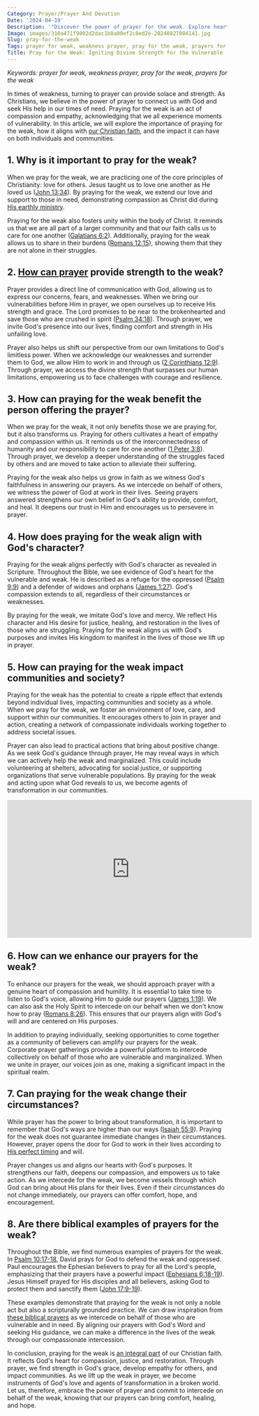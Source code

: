 ```yaml
---
Category: Prayer/Prayer And Devotion
Date: '2024-04-19'
Description: '"Discover the power of prayer for the weak. Explore heartfelt prayers and find solace in seeking divine intervention for those facing physical, emotional, or spiritual weakness. Pray for strength, healing, and guidance for the vulnerable."'
Image: images/310a471f9002d2dac1b0a00ef2c8ed2e-20240827004141.jpg
Slug: pray-for-the-weak
Tags: prayer for weak, weakness prayer, pray for the weak, prayers for the weak
Title: Pray for the Weak: Igniting Divine Strength for the Vulnerable
---
```


*Keywords: prayer for weak, weakness prayer, pray for the weak, prayers for the weak*

In times of weakness, turning to prayer can provide solace and strength. As Christians, we believe in the power of prayer to connect us with God and seek His help in our times of need. Praying for the weak is an act of compassion and empathy, acknowledging that we all experience moments of vulnerability. In this article, we will explore the importance of praying for the weak, how it aligns with [our Christian faith](/modesty-and-dress), and the impact it can have on both individuals and communities.

## **1. Why is it important to pray for the weak?**

When we pray for the weak, we are practicing one of the core principles of Christianity: love for others. Jesus taught us to love one another as He loved us ([John 13:34](https://www.bibleref.com/John/13/John-13-34.html)). By praying for the weak, we extend our love and support to those in need, demonstrating compassion as Christ did during [His earthly ministry](/exploring-the-sacred-sites-of-bethany-and-jerusalem-a-christian-pilgrimage-guide).

Praying for the weak also fosters unity within the body of Christ. It reminds us that we are all part of a larger community and that our faith calls us to care for one another ([Galatians 6:2](https://www.bibleref.com/Galatians/6/Galatians-6-2.html)). Additionally, praying for the weak allows us to share in their burdens ([Romans 12:15](https://www.bibleref.com/Romans/12/Romans-12-15.html)), showing them that they are not alone in their struggles.

## **2. [How can prayer](/prayer-of-hopelessness) provide strength to the weak?**

Prayer provides a direct line of communication with God, allowing us to express our concerns, fears, and weaknesses. When we bring our vulnerabilities before Him in prayer, we open ourselves up to receive His strength and grace. The Lord promises to be near to the brokenhearted and save those who are crushed in spirit ([Psalm 34:18](https://www.bibleref.com/Psalm/34/Psalm-34-18.html)). Through prayer, we invite God's presence into our lives, finding comfort and strength in His unfailing love.

Prayer also helps us shift our perspective from our own limitations to God's limitless power. When we acknowledge our weaknesses and surrender them to God, we allow Him to work in and through us ([2 Corinthians 12:9](https://www.bibleref.com/2-Corinthians/12/2-Corinthians-12-9.html)). Through prayer, we access the divine strength that surpasses our human limitations, empowering us to face challenges with courage and resilience.

## **3. How can praying for the weak benefit the person offering the prayer?**

When we pray for the weak, it not only benefits those we are praying for, but it also transforms us. Praying for others cultivates a heart of empathy and compassion within us. It reminds us of the interconnectedness of humanity and our responsibility to care for one another ([1 Peter 3:8](https://www.bibleref.com/1-Peter/3/1-Peter-3-8.html)). Through prayer, we develop a deeper understanding of the struggles faced by others and are moved to take action to alleviate their suffering.

Praying for the weak also helps us grow in faith as we witness God's faithfulness in answering our prayers. As we intercede on behalf of others, we witness the power of God at work in their lives. Seeing prayers answered strengthens our own belief in God's ability to provide, comfort, and heal. It deepens our trust in Him and encourages us to persevere in prayer.

## **4. How does praying for the weak align with God's character?**

Praying for the weak aligns perfectly with God's character as revealed in Scripture. Throughout the Bible, we see evidence of God's heart for the vulnerable and weak. He is described as a refuge for the oppressed ([Psalm 9:9](https://www.bibleref.com/Psalm/9/Psalm-9-9.html)) and a defender of widows and orphans ([James 1:27](https://www.bibleref.com/James/1/James-1-27.html)). God's compassion extends to all, regardless of their circumstances or weaknesses.

By praying for the weak, we imitate God's love and mercy. We reflect His character and His desire for justice, healing, and restoration in the lives of those who are struggling. Praying for the weak aligns us with God's purposes and invites His kingdom to manifest in the lives of those we lift up in prayer.

## **5. How can praying for the weak impact communities and society?**

Praying for the weak has the potential to create a ripple effect that extends beyond individual lives, impacting communities and society as a whole. When we pray for the weak, we foster an environment of love, care, and support within our communities. It encourages others to join in prayer and action, creating a network of compassionate individuals working together to address societal issues.

Prayer can also lead to practical actions that bring about positive change. As we seek God's guidance through prayer, He may reveal ways in which we can actively help the weak and marginalized. This could include volunteering at shelters, advocating for social justice, or supporting organizations that serve vulnerable populations. By praying for the weak and acting upon what God reveals to us, we become agents of transformation in our communities.


<iframe width="560" height="315" src="https://www.youtube.com/embed/fbuyEGXgz7k" frameborder="0" allow="autoplay; encrypted-media" allowfullscreen></iframe>


## **6. How can we enhance our prayers for the weak?**

To enhance our prayers for the weak, we should approach prayer with a genuine heart of compassion and humility. It is essential to take time to listen to God's voice, allowing Him to guide our prayers ([James 1:19](https://www.bibleref.com/James/1/James-1-19.html)). We can also ask the Holy Spirit to intercede on our behalf when we don't know how to pray ([Romans 8:26](https://www.bibleref.com/Romans/8/Romans-8-26.html)). This ensures that our prayers align with God's will and are centered on His purposes.

In addition to praying individually, seeking opportunities to come together as a community of believers can amplify our prayers for the weak. Corporate prayer gatherings provide a powerful platform to intercede collectively on behalf of those who are vulnerable and marginalized. When we unite in prayer, our voices join as one, making a significant impact in the spiritual realm.

## **7. Can praying for the weak change their circumstances?**

While prayer has the power to bring about transformation, it is important to remember that God's ways are higher than our ways ([Isaiah 55:9](https://www.bibleref.com/Isaiah/55/Isaiah-55-9.html)). Praying for the weak does not guarantee immediate changes in their circumstances. However, prayer opens the door for God to work in their lives according to [His perfect timing](/what-to-pray) and will.

Prayer changes us and aligns our hearts with God's purposes. It strengthens our faith, deepens our compassion, and empowers us to take action. As we intercede for the weak, we become vessels through which God can bring about His plans for their lives. Even if their circumstances do not change immediately, our prayers can offer comfort, hope, and encouragement.

## **8. Are there biblical examples of prayers for the weak?**

Throughout the Bible, we find numerous examples of prayers for the weak. In [Psalm 10:17-18](https://www.bibleref.com/Psalm/10/Psalm-10-17.html), David prays for God to defend the weak and oppressed. Paul encourages the Ephesian believers to pray for all the Lord's people, emphasizing that their prayers have a powerful impact ([Ephesians 6:18-19](https://www.bibleref.com/Ephesians/6/Ephesians-6-18.html)). Jesus Himself prayed for His disciples and all believers, asking God to protect them and sanctify them ([John 17:9-19](https://www.bibleref.com/John/17/John-17-9.html)).

These examples demonstrate that praying for the weak is not only a noble act but also a scripturally grounded practice. We can draw inspiration from [these biblical prayers](/prayers-for-healing-images-and-quotes) as we intercede on behalf of those who are vulnerable and in need. By aligning our prayers with God's Word and seeking His guidance, we can make a difference in the lives of the weak through our compassionate intercession.

In conclusion, praying for the weak is [an integral part](/praying-over-people) of our Christian faith. It reflects God's heart for compassion, justice, and restoration. Through prayer, we find strength in God's grace, develop empathy for others, and impact communities. As we lift up the weak in prayer, we become instruments of God's love and agents of transformation in a broken world. Let us, therefore, embrace the power of prayer and commit to intercede on behalf of the weak, knowing that our prayers can bring comfort, healing, and hope.